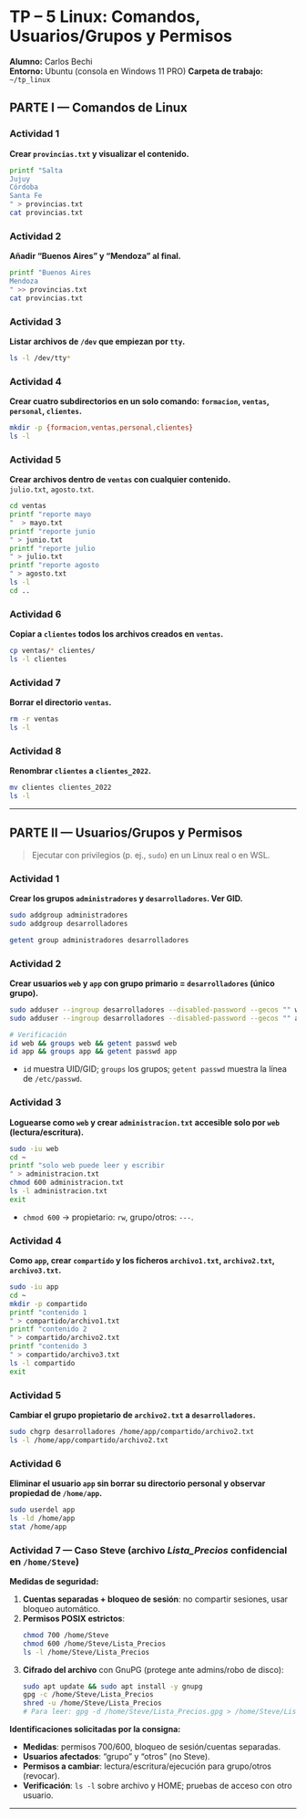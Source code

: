 # TP – 5 Linux: Comandos, Usuarios/Grupos y Permisos

**Alumno:** Carlos Bechi  
**Entorno:** Ubuntu (consola en Windows 11 PRO)
**Carpeta de trabajo:** `~/tp_linux`




## PARTE I — Comandos de Linux

### Actividad 1
**Crear `provincias.txt` y visualizar el contenido.**
```bash
printf "Salta
Jujuy
Córdoba
Santa Fe
" > provincias.txt
cat provincias.txt
```


### Actividad 2
**Añadir “Buenos Aires” y “Mendoza” al final.**
```bash
printf "Buenos Aires
Mendoza
" >> provincias.txt
cat provincias.txt
```


### Actividad 3
**Listar archivos de `/dev` que empiezan por `tty`.**
```bash
ls -l /dev/tty*

```

### Actividad 4
**Crear cuatro subdirectorios en un solo comando: `formacion`, `ventas`, `personal`, `clientes`.**
```bash
mkdir -p {formacion,ventas,personal,clientes}
ls -l
```

### Actividad 5
**Crear archivos dentro de `ventas` con cualquier contenido.**  
`julio.txt`, `agosto.txt`.
```bash
cd ventas
printf "reporte mayo
"  > mayo.txt
printf "reporte junio
" > junio.txt
printf "reporte julio
" > julio.txt
printf "reporte agosto
" > agosto.txt
ls -l
cd ..
```

### Actividad 6
**Copiar a `clientes` todos los archivos creados en `ventas`.**
```bash
cp ventas/* clientes/
ls -l clientes
```

### Actividad 7
**Borrar el directorio `ventas`.**
```bash
rm -r ventas
ls -l
```

### Actividad 8
**Renombrar `clientes` a `clientes_2022`.**
```bash
mv clientes clientes_2022
ls -l
```

---

## PARTE II — Usuarios/Grupos y Permisos

> Ejecutar con privilegios (p. ej., `sudo`) en un Linux real o en WSL.

### Actividad 1
**Crear los grupos `administradores` y `desarrolladores`. Ver GID.**
```bash
sudo addgroup administradores
sudo addgroup desarrolladores

getent group administradores desarrolladores

```

### Actividad 2
**Crear usuarios `web` y `app` con grupo primario = `desarrolladores` (único grupo).**
```bash
sudo adduser --ingroup desarrolladores --disabled-password --gecos "" web
sudo adduser --ingroup desarrolladores --disabled-password --gecos "" app

# Verificación
id web && groups web && getent passwd web
id app && groups app && getent passwd app
```
- `id` muestra UID/GID; `groups` los grupos; `getent passwd` muestra la línea de `/etc/passwd`.

### Actividad 3
**Loguearse como `web` y crear `administracion.txt` accesible solo por `web` (lectura/escritura).**
```bash
sudo -iu web
cd ~
printf "solo web puede leer y escribir
" > administracion.txt
chmod 600 administracion.txt
ls -l administracion.txt
exit
```
- `chmod 600` → propietario: `rw`, grupo/otros: `---`.

### Actividad 4
**Como `app`, crear `compartido` y los ficheros `archivo1.txt`, `archivo2.txt`, `archivo3.txt`.**
```bash
sudo -iu app
cd ~
mkdir -p compartido
printf "contenido 1
" > compartido/archivo1.txt
printf "contenido 2
" > compartido/archivo2.txt
printf "contenido 3
" > compartido/archivo3.txt
ls -l compartido
exit
```

### Actividad 5
**Cambiar el grupo propietario de `archivo2.txt` a `desarrolladores`.**
```bash
sudo chgrp desarrolladores /home/app/compartido/archivo2.txt
ls -l /home/app/compartido/archivo2.txt
```

### Actividad 6
**Eliminar el usuario `app` sin borrar su directorio personal y observar propiedad de `/home/app`.**
```bash
sudo userdel app     
ls -ld /home/app
stat /home/app
```

### Actividad 7 — Caso Steve (archivo *Lista_Precios* confidencial en `/home/Steve`)

**Medidas de seguridad:**
1. **Cuentas separadas + bloqueo de sesión**: no compartir sesiones, usar bloqueo automático.
2. **Permisos POSIX estrictos**:
   ```bash
   chmod 700 /home/Steve
   chmod 600 /home/Steve/Lista_Precios
   ls -l /home/Steve/Lista_Precios
   ```
3. **Cifrado del archivo** con GnuPG (protege ante admins/robo de disco):
   ```bash
   sudo apt update && sudo apt install -y gnupg
   gpg -c /home/Steve/Lista_Precios         
   shred -u /home/Steve/Lista_Precios        
   # Para leer: gpg -d /home/Steve/Lista_Precios.gpg > /home/Steve/Lista_Precios
   ```

**Identificaciones solicitadas por la consigna:**
- **Medidas**: permisos 700/600, bloqueo de sesión/cuentas separadas.
- **Usuarios afectados**: “grupo” y “otros” (no Steve).
- **Permisos a cambiar**: lectura/escritura/ejecución para grupo/otros (revocar).
- **Verificación**: `ls -l` sobre archivo y HOME; pruebas de acceso con otro usuario.

---


